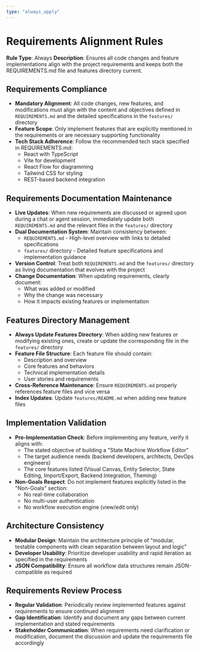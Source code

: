 ```yaml
---
type: "always_apply"
---
```


# Requirements Alignment Rules

**Rule Type**: Always
**Description**: Ensures all code changes and feature implementations align with the project requirements and keeps both the REQUIREMENTS.md file and features directory current.

## Requirements Compliance

- **Mandatory Alignment**: All code changes, new features, and modifications must align with the content and objectives defined in `REQUIREMENTS.md` and the detailed specifications in the `features/` directory
- **Feature Scope**: Only implement features that are explicitly mentioned in the requirements or are necessary supporting functionality
- **Tech Stack Adherence**: Follow the recommended tech stack specified in REQUIREMENTS.md:
  - React with TypeScript
  - Vite for development
  - React Flow for diagramming
  - Tailwind CSS for styling
  - REST-based backend integration

## Requirements Documentation Maintenance

- **Live Updates**: When new requirements are discussed or agreed upon during a chat or agent session, immediately update both `REQUIREMENTS.md` and the relevant files in the `features/` directory
- **Dual Documentation System**: Maintain consistency between:
  - `REQUIREMENTS.md` - High-level overview with links to detailed specifications
  - `features/` directory - Detailed feature specifications and implementation guidance
- **Version Control**: Treat both `REQUIREMENTS.md` and the `features/` directory as living documentation that evolves with the project
- **Change Documentation**: When updating requirements, clearly document:
  - What was added or modified
  - Why the change was necessary
  - How it impacts existing features or implementation

## Features Directory Management

- **Always Update Features Directory**: When adding new features or modifying existing ones, create or update the corresponding file in the `features/` directory
- **Feature File Structure**: Each feature file should contain:
  - Description and overview
  - Core features and behaviors
  - Technical implementation details
  - User stories and requirements
- **Cross-Reference Maintenance**: Ensure `REQUIREMENTS.md` properly references feature files and vice versa
- **Index Updates**: Update `features/README.md` when adding new feature files

## Implementation Validation

- **Pre-Implementation Check**: Before implementing any feature, verify it aligns with:
  - The stated objective of building a "State Machine Workflow Editor"
  - The target audience needs (backend developers, architects, DevOps engineers)
  - The core features listed (Visual Canvas, Entity Selector, State Editing, Import/Export, Backend Integration, Theming)
- **Non-Goals Respect**: Do not implement features explicitly listed in the "Non-Goals" section:
  - No real-time collaboration
  - No multi-user authentication  
  - No workflow execution engine (view/edit only)

## Architecture Consistency

- **Modular Design**: Maintain the architecture principle of "modular, testable components with clean separation between layout and logic"
- **Developer Usability**: Prioritize developer usability and rapid iteration as specified in the requirements
- **JSON Compatibility**: Ensure all workflow data structures remain JSON-compatible as required

## Requirements Review Process

- **Regular Validation**: Periodically review implemented features against requirements to ensure continued alignment
- **Gap Identification**: Identify and document any gaps between current implementation and stated requirements
- **Stakeholder Communication**: When requirements need clarification or modification, document the discussion and update the requirements file accordingly
